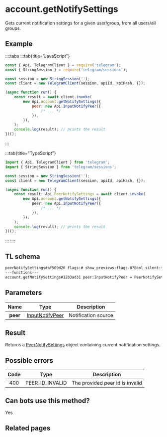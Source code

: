 # account.getNotifySettings

Gets current notification settings for a given user/group, from all users/all groups.

## Example

::::tabs
:::tab{title="JavaScript"}

```js
const { Api, TelegramClient } = require('telegram');
const { StringSession } = require('telegram/sessions');

const session = new StringSession('');
const client = new TelegramClient(session, apiId, apiHash, {});

(async function run() {
    const result = await client.invoke(
        new Api.account.getNotifySettings({
            peer: new Api.InputNotifyPeer({
                /* ... */
            }),
        }),
    );
    console.log(result); // prints the result
})();
```

:::

:::tab{title="TypeScript"}

```ts
import { Api, TelegramClient } from 'telegram';
import { StringSession } from 'telegram/sessions';

const session = new StringSession('');
const client = new TelegramClient(session, apiId, apiHash, {});

(async function run() {
    const result: Api.PeerNotifySettings = await client.invoke(
        new Api.account.getNotifySettings({
            peer: new Api.InputNotifyPeer({
                /* ... */
            }),
        }),
    );
    console.log(result); // prints the result
})();
```

:::
::::

## TL schema

```txt
peerNotifySettings#af509d20 flags:# show_previews:flags.0?Bool silent:flags.1?Bool mute_until:flags.2?int sound:flags.3?string = PeerNotifySettings;
---functions---
account.getNotifySettings#12b3ad31 peer:InputNotifyPeer = PeerNotifySettings;
```

## Parameters

|   Name   | Type                                                              | Description         |
| :------: | ----------------------------------------------------------------- | ------------------- |
| **peer** | [InputNotifyPeer](https://core.telegram.org/type/InputNotifyPeer) | Notification source |

## Result

Returns a [PeerNotifySettings](https://core.telegram.org/type/PeerNotifySettings) object containing current notification settings.

## Possible errors

| Code | Type            | Description                     |
| :--: | --------------- | ------------------------------- |
| 400  | PEER_ID_INVALID | The provided peer id is invalid |

## Can bots use this method?

Yes

## Related pages
